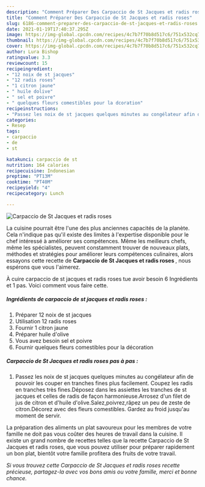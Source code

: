 ```yaml
---
description: "Comment Préparer Des Carpaccio de St Jacques et radis roses"
title: "Comment Préparer Des Carpaccio de St Jacques et radis roses"
slug: 6186-comment-preparer-des-carpaccio-de-st-jacques-et-radis-roses
date: 2021-01-19T17:40:37.295Z
image: https://img-global.cpcdn.com/recipes/4c7b7f70b8d517c6/751x532cq70/carpaccio-de-st-jacques-et-radis-roses-photo-principale-de-la-recette.jpg
thumbnail: https://img-global.cpcdn.com/recipes/4c7b7f70b8d517c6/751x532cq70/carpaccio-de-st-jacques-et-radis-roses-photo-principale-de-la-recette.jpg
cover: https://img-global.cpcdn.com/recipes/4c7b7f70b8d517c6/751x532cq70/carpaccio-de-st-jacques-et-radis-roses-photo-principale-de-la-recette.jpg
author: Lura Bishop
ratingvalue: 3.3
reviewcount: 15
recipeingredient:
- "12 noix de st jacques"
- "12 radis roses"
- "1 citron jaune"
- " huile dolive"
- " sel et poivre"
- " quelques fleurs comestibles pour la dcoration"
recipeinstructions:
- "Passez les noix de st jacques quelques minutes au congélateur afin de pouvoir les couper en tranches fines plus facilement. Coupez les radis en tranches très fines.Déposez dans les assiettes les tranches de st jacques et celles de radis de façon harmonieuse.Arrosez d&#39;un filet de jus de citron et d&#39;huile d&#39;olive.Salez,poivrez,râpez un peu de zeste de citron.Décorez avec des fleurs comestibles. Gardez au froid jusqu&#39;au moment de servir."
categories:
- Resep
tags:
- carpaccio
- de
- st

katakunci: carpaccio de st 
nutrition: 164 calories
recipecuisine: Indonesian
preptime: "PT13M"
cooktime: "PT40M"
recipeyield: "4"
recipecategory: Lunch

---
```



![Carpaccio de St Jacques et radis roses](https://img-global.cpcdn.com/recipes/4c7b7f70b8d517c6/751x532cq70/carpaccio-de-st-jacques-et-radis-roses-photo-principale-de-la-recette.jpg)

La cuisine pourrait être l'une des plus anciennes capacités de la planète. Cela n'indique pas qu'il existe des limites à l'expertise disponible pour le chef intéressé à améliorer ses compétences. Même les meilleurs chefs, même les spécialistes, peuvent constamment trouver de nouveaux plats, méthodes et stratégies pour améliorer leurs compétences culinaires, alors essayons cette recette de <strong> Carpaccio de St Jacques et radis roses </strong>, nous espérons que vous l'aimerez.

<!--inarticleads1-->

À cuire carpaccio de st jacques et radis roses tue avoir besoin 6 Ingrédients et 1 pas. Voici comment vous faire cette.

##### Ingrédients de carpaccio de st jacques et radis roses :

1. Préparer 12 noix de st jacques
1. Utilisation 12 radis roses
1. Fournir 1 citron jaune
1. Préparer  huile d&#39;olive
1. Vous avez besoin  sel et poivre
1. Fournir  quelques fleurs comestibles pour la décoration




<!--inarticleads2-->

##### Carpaccio de St Jacques et radis roses pas à pas :

1. Passez les noix de st jacques quelques minutes au congélateur afin de pouvoir les couper en tranches fines plus facilement. Coupez les radis en tranches très fines.Déposez dans les assiettes les tranches de st jacques et celles de radis de façon harmonieuse.Arrosez d&#39;un filet de jus de citron et d&#39;huile d&#39;olive.Salez,poivrez,râpez un peu de zeste de citron.Décorez avec des fleurs comestibles. Gardez au froid jusqu&#39;au moment de servir.




<!--inarticleads1-->

<p>
La préparation des aliments un plat savoureux pour les membres de votre famille ne doit pas vous coûter des heures de travail dans la cuisine. Il existe un grand nombre de recettes telles que la recette Carpaccio de St Jacques et radis roses, que vous pouvez utiliser pour préparer rapidement un bon plat, bientôt votre famille profitera des fruits de votre travail.
</p>

<p>
<i>Si vous trouvez cette Carpaccio de St Jacques et radis roses recette précieuse, partagez-la avec vos bons amis ou votre famille, merci et bonne chance.</i>
</p>

